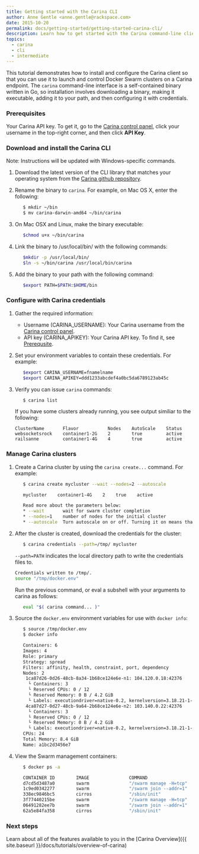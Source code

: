 ```yaml
---
title: Getting started with the Carina CLI
author: Anne Gentle <anne.gentle@rackspace.com>
date: 2015-10-20
permalink: docs/getting-started/getting-started-carina-cli/
description: Learn how to get started with the Carina command-line client (CLI) by installing, configuring, and performing commands
topics:
  - carina
  - cli
  - intermediate
---
```

This tutorial demonstrates how to install and configure the Carina client so that you can use it to launch and control Docker Swarm clusters on a Carina endpoint. The `carina` command-line interface is a self-contained binary written in Go, so installation involves downloading a binary, making it executable, adding it to your path, and then configuring it with credentials.

### Prerequisites <a name="Prereq"></a>

Your Carina API key. To get it, go to the [Carina control panel](app.getcarina.com), click your username in the top-right corner, and then click **API Key**.

### Download and install the Carina CLI

Note: Instructions will be updated with Windows-specific commands.

1. Download the latest version of the CLI library that matches your operating system from the 
   [Carina github repository](https://github.com/getcarina/carina/releases/).

2. Rename the binary to `carina`. For example, on Mac OS X, enter the following:

   ```bash
      $ mkdir ~/bin
      $ mv carina-darwin-amd64 ~/bin/carina
   ```

3. On Mac OSX and Linux, make the binary executable:

   ```bash
      $chmod u+x ~/bin/carina
   ```
   
4. Link the binary to /usr/local/bin/ with the following commands:

   ```bash
      $mkdir -p /usr/local/bin/
      $ln -s ~/bin/carina /usr/local/bin/carina
   ```   

5. Add the binary to your path with the following command:

   ```bash
      $export PATH=$PATH:$HOME/bin
   ```

### Configure with Carina credentials

1. Gather the required information:

   * Username (CARINA_USERNAME): Your Carina username from the [Carina control panel](app.getcarina.com).
   * API key (CARINA_APIKEY): Your Carina API key. To find it, see [Prerequsite](#Prereq).

2. Set your environment variables to contain these credentials. For example:

   ```bash
      $export CARINA_USERNAME=fnamelname
      $export CARINA_APIKEY=ddd1233abcdef4a0bc5da6789123ab45c
   ```

3. Verify you can issue `carina` commands:

   ```bash
      $ carina list
   ```
   If you have some clusters already running, you see output similiar to the following:
   
   ```
   ClusterName       Flavor           Nodes    AutoScale    Status
   websocketsrock    container1-2G    2        true         active
   railsanne         container1-4G    4        true         active
   ```
   
### Manage Carina clusters

1. Create a Carina cluster by using the `carina create...` command. For example:

   ```bash
      $ carina create mycluster --wait --nodes=2 --autoscale

      mycluster    container1-4G    2    true    active

      Read more about the parameters below:
      * --wait       wait for swarm cluster completion
      * --nodes=1    number of nodes for the initial cluster
      * --autoscale  Turn autoscale on or off. Turning it on means that Carina automatically adds segments as they are needed.
   ```
   
2. After the cluster is created, download the credentials for the cluster:

   ```bash
      $ carina credentials --path=/tmp/ mycluster
   ```
   `--path=PATH` indicates the local directory path to write the credentials files to.

   ```bash
   Credentials written to /tmp/.
   source "/tmp/docker.env"
   ```
   Run the previous command, or eval a subshell with your arguments to carina as follows:
   
   ```bash
      eval "$( carina command... )"
   ```

3. Source the `docker.env` environment variables for use with `docker info`:

   ```bash
      $ source /tmp/docker.env
      $ docker info

      Containers: 6
      Images: 4
      Role: primary
      Strategy: spread
      Filters: affinity, health, constraint, port, dependency
      Nodes: 2
       1ca87d26-0d26-48cb-8a34-1b68ce124e6e-n1: 104.120.0.18:42376
        └ Containers: 3
        └ Reserved CPUs: 0 / 12
        └ Reserved Memory: 0 B / 4.2 GiB
        └ Labels: executiondriver=native-0.2, kernelversion=3.18.21-1-rackos, operatingsystem=Debian GNU/Linux 7 (wheezy)     (containerized), storagedriver=aufs
       4ca87d27-0d27-48cb-9a64-2b68ce124e6e-n2: 103.140.0.22:42376
        └ Containers: 3
        └ Reserved CPUs: 0 / 12
        └ Reserved Memory: 0 B / 4.2 GiB
        └ Labels: executiondriver=native-0.2, kernelversion=3.18.21-1-rackos, operatingsystem=Debian GNU/Linux 7 (wheezy) (containerized), storagedriver=aufs
      CPUs: 24
      Total Memory: 8.4 GiB
      Name: a1bc2d3456e7
   ```
   
4. View the Swarm management containers:

   ```bash
      $ docker ps -a

      CONTAINER ID        IMAGE               COMMAND                  CREATED             STATUS              PORTS                                      NAMES
      d7cd5d3487a0        swarm               "/swarm manage -H=tcp"   12 minutes ago      Up 12 minutes       2375/tcp, 104.130.0.42:2376->2376/tcp   4ca87d27-0d27-48cb-9a64-2b68ce124e6e-n2/swarm-manager
      1c9ed0342277        swarm               "/swarm join --addr=1"   12 minutes ago      Up 12 minutes       2375/tcp                                4ca87d27-0d27-48cb-9a64-2b68ce124e6e-n2/swarm-agent
      338ec9846bc5        cirros              "/sbin/init"             12 minutes ago                                                                  4ca87d27-0d27-48cb-9a64-2b68ce124e6e-n2/swarm-data
      3f77440215be        swarm               "/swarm manage -H=tcp"   13 minutes ago      Up 13 minutes       2375/tcp, 104.130.0.48:2376->2376/tcp   4ca87d27-0d27-48cb-9a64-2b68ce124e6e-n1/swarm-manager
      06491282ee7b        swarm               "/swarm join --addr=1"   13 minutes ago      Up 13 minutes       2375/tcp                                1ca87d26-0d26-48cb-8a34-1b68ce124e6e-n1/swarm-agent
      62a5e84fa358        cirros              "/sbin/init"             13 minutes ago                                                                  4ca87d27-0d27-48cb-9a64-2b68ce124e6e-n1/swarm-data
   ```

### Next steps

Learn about all of the features available to you in the [Carina Overview]({{ site.baseurl }}/docs/tutorials/overview-of-carina)

